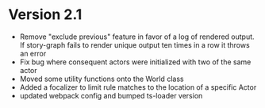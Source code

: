 Version 2.1
===========
- Remove "exclude previous" feature in favor of a log of rendered output. If story-graph fails to render unique output ten times in a row it throws an error
- Fix bug where consequent actors were initialized with two of the same actor
- Moved some utility functions onto the World class
- Added a focalizer to limit rule matches to the location of a specific Actor
- updated webpack config and bumped ts-loader version